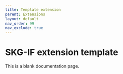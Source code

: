 ```yaml
---
title: Template extension
parent: Extensions
layout: default
nav_order: 99
nav_exclude: true
---
```


# SKG-IF extension template

This is a blank documentation page.